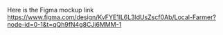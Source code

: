 Here is the Figma mockup link 
https://www.figma.com/design/KvFYE1lL6L3ldUsZscf0Ab/Local-Farmer?node-id=0-1&t=qQh9fN4g8CJi6MMM-1
